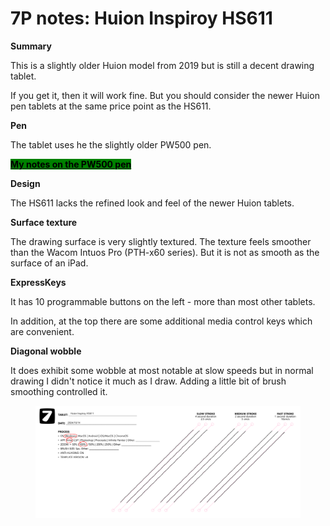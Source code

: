 # 7P notes: Huion Inspiroy HS611

**Summary**

This is a slightly older Huion model from 2019 but is still a decent drawing tablet.&#x20;

If you get it, then it will work fine. But you should consider the newer Huion pen tablets at the same price point as the HS611.&#x20;

**Pen**

The tablet uses he the slightly older PW500 pen.&#x20;

[<mark style="background-color:green;">**My notes on the PW500 pen**</mark>](../huion-pen-models/7p-notes-huion-pw500-pen.md)&#x20;

**Design**

The HS611 lacks the refined look and feel of the newer Huion tablets.&#x20;

**Surface texture**

The drawing surface is very slightly textured. The texture feels smoother than the Wacom Intuos Pro (PTH-x60 series). But it is not as smooth as the surface of an iPad.

**ExpressKeys**

It has 10 programmable buttons on the left - more than most other tablets.

In addition, at the top there are some additional media control keys which are convenient.

**Diagonal wobble**

It does exhibit some wobble at most notable at slow speeds but in normal drawing I didn't notice it much as I draw. Adding a little bit of brush smoothing controlled it.

<figure><img src="../../../.gitbook/assets/Diag Wobble Huion Inspiroy HS611 2024-10-15.png" alt=""><figcaption></figcaption></figure>
